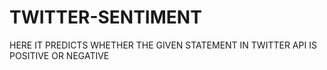 # TWITTER-SENTIMENT
 HERE IT PREDICTS WHETHER THE GIVEN STATEMENT IN TWITTER API IS POSITIVE OR NEGATIVE
